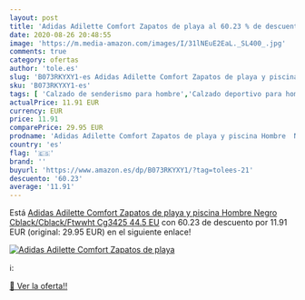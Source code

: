 ```yaml
---
layout: post
title: 'Adidas Adilette Comfort Zapatos de playa al 60.23 % de descuento'
date: 2020-08-26 20:48:55
image: 'https://m.media-amazon.com/images/I/31lNEuE2EaL._SL400_.jpg'
comments: true
category: ofertas
author: 'tole.es'
slug: 'B073RKYXY1-es Adidas Adilette Comfort Zapatos de playa y piscina Hombre...'
sku: 'B073RKYXY1-es'
tags: [ 'Calzado de senderismo para hombre','Calzado deportivo para hombre','Chanclas y sandalias de piscina para hombre','Zapatillas de senderismo para hombre','Zapatillas y calzado deportivo para hombre','Zapatos','Zapatos para hombre','Zapatos y complementos','zapatos', ]
actualPrice: 11.91 EUR
currency: EUR
price: 11.91
comparePrice: 29.95 EUR
prodname: 'Adidas Adilette Comfort Zapatos de playa y piscina Hombre  Negro  Cblack/Cblack/Ftwwht Cg3425   44.5 EU'
country: 'es'
flag: '🇪🇸'
brand: ''
buyurl: 'https://www.amazon.es/dp/B073RKYXY1/?tag=tolees-21'
descuento: '60.23'
average: '11.91'
---
```


Está [Adidas Adilette Comfort Zapatos de playa y piscina Hombre  Negro  Cblack/Cblack/Ftwwht Cg3425   44.5 EU](https://www.amazon.es/dp/B073RKYXY1/?tag=tolees-21) con 60.23 de descuento por 11.91 EUR (original: 29.95 EUR) en el siguiente enlace!

[![Adidas Adilette Comfort Zapatos de playa](https://m.media-amazon.com/images/I/31lNEuE2EaL._SL400_.jpg)](https://www.amazon.es/dp/B073RKYXY1/?tag=tolees-21)

ℹ️:


[🛒 Ver la oferta!!](https://www.amazon.es/dp/B073RKYXY1/?tag=tolees-21)
